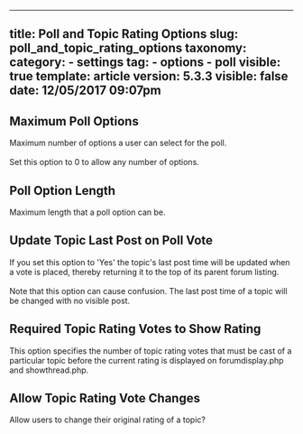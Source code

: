 
---
title: Poll and Topic Rating Options
slug: poll_and_topic_rating_options
taxonomy:
    category:
        - settings
    tag:
        - options
        - poll
visible: true
template: article
version: 5.3.3
visible: false
date: 12/05/2017 09:07pm
---

## Maximum Poll Options
Maximum number of options a user can select for the poll.<br />
<br />
Set this option to 0 to allow any number of options.

## Poll Option Length
Maximum length that a poll option can be.

## Update Topic Last Post on Poll Vote
If you set this option to 'Yes' the topic's last post time will be updated when a vote is placed, thereby returning it to the top of its parent forum listing.<br />
<br />
Note that this option can cause confusion. The last post time of a topic will be changed with no visible post.

## Required Topic Rating Votes to Show Rating
This option specifies the number of topic rating votes that must be cast of a particular topic before the current rating is displayed on forumdisplay.php and showthread.php.

## Allow Topic Rating Vote Changes
Allow users to change their original rating of a topic?



